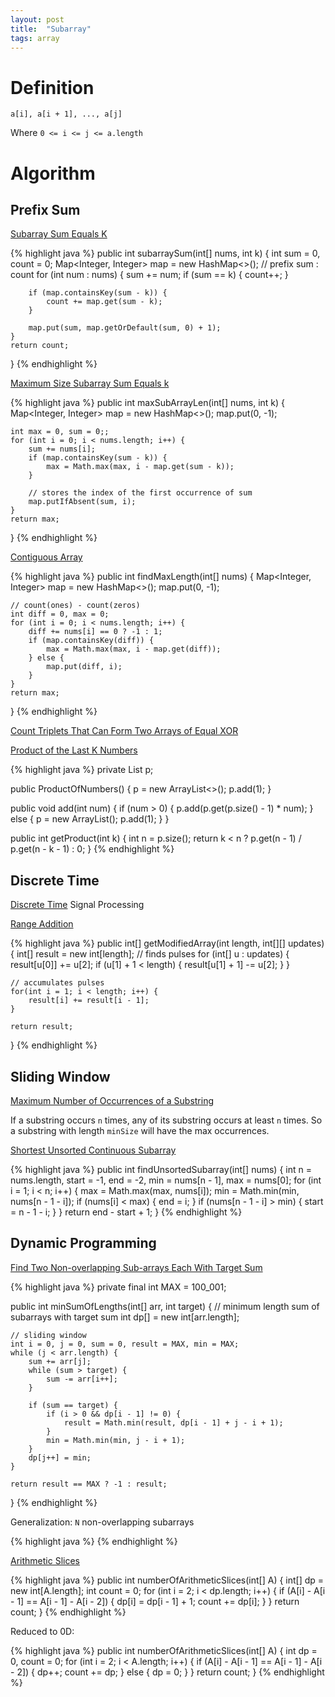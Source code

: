 ```yaml
---
layout: post
title:  "Subarray"
tags: array
---
```

# Definition
```
a[i], a[i + 1], ..., a[j]
```
Where `0 <= i <= j <= a.length`

# Algorithm

## Prefix Sum

[Subarray Sum Equals K][subarray-sum-equals-k]

{% highlight java %}
public int subarraySum(int[] nums, int k) {
    int sum = 0, count = 0;
    Map<Integer, Integer> map = new HashMap<>();  // prefix sum : count
    for (int num : nums) {
        sum += num;
        if (sum == k) {
            count++;
        }

        if (map.containsKey(sum - k)) {
            count += map.get(sum - k);
        }

        map.put(sum, map.getOrDefault(sum, 0) + 1);
    }
    return count;
}
{% endhighlight %}

[Maximum Size Subarray Sum Equals k][maximum-size-subarray-sum-equals-k]

{% highlight java %}
public int maxSubArrayLen(int[] nums, int k) {
    Map<Integer, Integer> map = new HashMap<>();
    map.put(0, -1);

    int max = 0, sum = 0;;
    for (int i = 0; i < nums.length; i++) {
        sum += nums[i];
        if (map.containsKey(sum - k)) {
            max = Math.max(max, i - map.get(sum - k));
        }

        // stores the index of the first occurrence of sum
        map.putIfAbsent(sum, i);
    }
    return max;
}
{% endhighlight %}

[Contiguous Array][contiguous-array]

{% highlight java %}
public int findMaxLength(int[] nums) {
    Map<Integer, Integer> map = new HashMap<>();
    map.put(0, -1);

    // count(ones) - count(zeros)
    int diff = 0, max = 0;
    for (int i = 0; i < nums.length; i++) {
        diff += nums[i] == 0 ? -1 : 1;
        if (map.containsKey(diff)) {
            max = Math.max(max, i - map.get(diff));
        } else {
            map.put(diff, i);
        }
    }
    return max;
}
{% endhighlight %}

[Count Triplets That Can Form Two Arrays of Equal XOR][count-triplets-that-can-form-two-arrays-of-equal-xor]

[Product of the Last K Numbers][product-of-the-last-k-numbers]

{% highlight java %}
private List<Integer> p;

public ProductOfNumbers() {
    p = new ArrayList<>();
    p.add(1);
}

public void add(int num) {
    if (num > 0) {
        p.add(p.get(p.size() - 1) * num);
    } else {
        p = new ArrayList();
        p.add(1);
    }
}

public int getProduct(int k) {
    int n = p.size();
    return k < n ? p.get(n - 1) / p.get(n - k - 1) : 0;
}
{% endhighlight %}

## Discrete Time

[Discrete Time](https://en.wikipedia.org/wiki/Discrete_time_and_continuous_time#Discrete_time) Signal Processing

[Range Addition][range-addition]

{% highlight java %}
public int[] getModifiedArray(int length, int[][] updates) {
    int[] result = new int[length];
    // finds pulses
    for (int[] u : updates) {
        result[u[0]] += u[2];
        if (u[1] + 1 < length) {
            result[u[1] + 1] -= u[2];
        }
    }

    // accumulates pulses
    for(int i = 1; i < length; i++) {
        result[i] += result[i - 1];
    }

    return result;
}
{% endhighlight %}

## Sliding Window

[Maximum Number of Occurrences of a Substring][maximum-number-of-occurrences-of-a-substring]

If a substring occurs `n` times, any of its substring occurs at least `n` times. So a substring with length `minSize` will have the max occurrences.

[Shortest Unsorted Continuous Subarray][shortest-unsorted-continuous-subarray]

{% highlight java %}
public int findUnsortedSubarray(int[] nums) {
    int n = nums.length, start = -1, end = -2, min = nums[n - 1], max = nums[0];
    for (int i = 1; i < n; i++) {
        max = Math.max(max, nums[i]);
        min = Math.min(min, nums[n - 1 - i]);
        if (nums[i] < max) {
            end = i;
        }
        if (nums[n - 1 - i] > min) {
            start = n - 1 - i;
        }
    }
    return end - start + 1;
}
{% endhighlight %}

## Dynamic Programming

[Find Two Non-overlapping Sub-arrays Each With Target Sum][find-two-non-overlapping-sub-arrays-each-with-target-sum]

{% highlight java %}
private final int MAX = 100_001;

public int minSumOfLengths(int[] arr, int target) {
    // minimum length sum of subarrays with target sum
    int dp[] = new int[arr.length];

    // sliding window
    int i = 0, j = 0, sum = 0, result = MAX, min = MAX;
    while (j < arr.length) {
        sum += arr[j];
        while (sum > target) {
            sum -= arr[i++];
        }

        if (sum == target) {
            if (i > 0 && dp[i - 1] != 0) {
                result = Math.min(result, dp[i - 1] + j - i + 1);
            }
            min = Math.min(min, j - i + 1);
        }
        dp[j++] = min;
    }

    return result == MAX ? -1 : result;
}
{% endhighlight %}

Generalization: `N` non-overlapping subarrays

{% highlight java %}
{% endhighlight %}

[Arithmetic Slices][arithmetic-slices]

{% highlight java %}
public int numberOfArithmeticSlices(int[] A) {
    int[] dp = new int[A.length];
    int count = 0;
    for (int i = 2; i < dp.length; i++) {
        if (A[i] - A[i - 1] == A[i - 1] - A[i - 2]) {
            dp[i] = dp[i - 1] + 1;
            count += dp[i];
        }
    }
    return count;
}
{% endhighlight %}

Reduced to 0D:

{% highlight java %}
public int numberOfArithmeticSlices(int[] A) {
    int dp = 0, count = 0;
    for (int i = 2; i < A.length; i++) {
        if (A[i] - A[i - 1] == A[i - 1] - A[i - 2]) {
            dp++;
            count += dp;
        } else {
            dp = 0;
        }
    }
    return count;
}
{% endhighlight %}

[arithmetic-slices]: https://leetcode.com/problems/arithmetic-slices/
[contiguous-array]: https://leetcode.com/problems/contiguous-array/
[count-triplets-that-can-form-two-arrays-of-equal-xor]: https://leetcode.com/problems/count-triplets-that-can-form-two-arrays-of-equal-xor/
[find-two-non-overlapping-sub-arrays-each-with-target-sum]: https://leetcode.com/problems/find-two-non-overlapping-sub-arrays-each-with-target-sum/
[maximum-number-of-occurrences-of-a-substring]: https://leetcode.com/problems/maximum-number-of-occurrences-of-a-substring/
[maximum-size-subarray-sum-equals-k]: https://leetcode.com/problems/maximum-size-subarray-sum-equals-k/
[product-of-the-last-k-numbers]: https://leetcode.com/problems/product-of-the-last-k-numbers/
[range-addition]: https://leetcode.com/problems/range-addition/
[shortest-unsorted-continuous-subarray]: https://leetcode.com/problems/shortest-unsorted-continuous-subarray/
[subarray-sum-equals-k]: https://leetcode.com/problems/subarray-sum-equals-k/
[subarrays-with-k-different-integers]: https://leetcode.com/problems/subarrays-with-k-different-integers/
